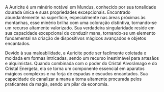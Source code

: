 A Auricite é um minério notável em Mundus, conhecido por sua tonalidade dourada única e suas propriedades excepcionais. Encontrado abundantemente na superfície, especialmente nas áreas próximas às montanhas, esse minério brilha com uma coloração distintiva, tornando-se um recurso altamente valorizado. Sua verdadeira singularidade reside em sua capacidade excepcional de conduzir mana, tornando-se um elemento fundamental na criação de dispositivos mágicos avançados e objetos encantados.

Devido à sua maleabilidade, a Auricite pode ser facilmente coletada e moldada em formas intricadas, sendo um recurso inestimável para artesãos e alquimistas. Quando combinada com o poder do Cristal Alvorâmago e do Cristal Energeta, ela se torna um componente essencial em aparatos mágicos complexos e na forja de espadas e escudos encantados. Sua capacidade de canalizar a mana a torna altamente procurada pelos praticantes da magia, sendo um pilar da economia.